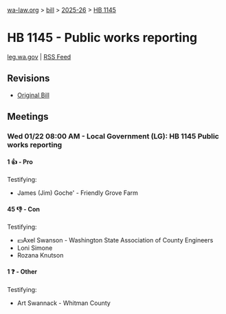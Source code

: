 [wa-law.org](/) > [bill](/bill/) > [2025-26](/bill/2025-26/) > [HB 1145](/bill/2025-26/hb/1145/)

# HB 1145 - Public works reporting
[leg.wa.gov](https://app.leg.wa.gov/billsummary?BillNumber=1145&Year=2025&Initiative=false) | [RSS Feed](./rss.xml)

## Revisions
* [Original Bill](1/)

## Meetings
### Wed 01/22 08:00 AM - Local Government (LG): HB 1145 Public works reporting
#### 1 👍 - Pro
Testifying:
* James (Jim) Goche' - Friendly Grove Farm

#### 45 👎 - Con
Testifying:
* 💵Axel Swanson - Washington State Association of County Engineers
* Loni Simone
* Rozana Knutson

#### 1 ❓ - Other
Testifying:
* Art Swannack - Whitman County
